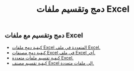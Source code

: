 ﻿---
title: دمج وتقسيم ملفات Excel
second_title: Aspose.Cells Cloud Documen
linktitle: دمج وتقسيم
type: docs
url: /ar/merge-and-split/
keywords: Merge Excel Files,Combine Excel Sheets,Join Excel Spreadsheets,Merge Multiple Excel Files,Split Excel File,Excel Sheet Separator,Excel Workbook Splitte
description: يدعم Cloud REST العمل مع الدمج والتقسيم على ملف Excel. تدعم مجموعة أدوات تطوير البرامج (SDK) أنواعًا مختلفة من لغات التطوير، بما في ذلك Android وGo وNodeJS وRuby وSwift.
weight: 32
kwords: دمج ملفات Excel، دمج أوراق Excel، ربط جداول بيانات Excel، دمج ملفات Excel متعددة، تقسيم ملف Excel، فاصل أوراق Excel، مقسم مصنف Excel
---
## دمج وتقسيم مع ملفات Excel

- [كيفية دمج ملفات Excel المتعددة في ملف Excel.](/cells/ar/merge-multi-files-into-excel/)
- [كيفية دمج مصنفات Excel في ملف Excel آخر.](/cells/ar/merge-an-excel-file-into-the-excel-file/)
- [كيفية تقسيم ملفات متعددة Excel.](/cells/ar/split-multi-excel-files/)
- [كيفية تقسيم مصنف Excel إلى ملفات متعددة.](/cells/ar/split-an-excel-file-to-multi-files/)
